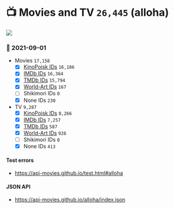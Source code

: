 # :tv: Movies and TV `26,445` (alloha)

<a href="https://API-Movies.github.io"><img src="https://API-Movies.github.io/banner.png?cache"></a>

### :date: 2021-09-01
- Movies `17,158`
  - [x] <a href="https://API-Movies.github.io/alloha/movie_kinopoisk_ids.json">KinoPoisk IDs</a> `16,186`
  - [x] <a href="https://API-Movies.github.io/alloha/movie_imdb_ids.json">IMDb IDs</a> `16,364`
  - [x] <a href="https://API-Movies.github.io/alloha/movie_tmdb_ids.json">TMDb IDs</a> `15,794`
  - [x] <a href="https://API-Movies.github.io/alloha/movie_world_art_ids.json">World-Art IDs</a> `167`
  - [ ] Shikimori IDs `0`
  - [x] None IDs `230`
- TV `9,287`
  - [x] <a href="https://API-Movies.github.io/alloha/tv_kinopoisk_ids.json">KinoPoisk IDs</a> `8,266`
  - [x] <a href="https://API-Movies.github.io/alloha/tv_imdb_ids.json">IMDb IDs</a> `7,257`
  - [x] <a href="https://API-Movies.github.io/alloha/tv_tmdb_ids.json">TMDb IDs</a> `587`
  - [x] <a href="https://API-Movies.github.io/alloha/tv_world_art_ids.json">World-Art IDs</a> `926`
  - [ ] Shikimori IDs `0`
  - [x] None IDs `413`
#### Test errors
- <a href='https://api-movies.github.io/test.html#alloha'>https://api-movies.github.io/test.html#alloha</a>
#### JSON API
- <a href='https://api-movies.github.io/alloha/index.json'>https://api-movies.github.io/alloha/index.json</a>
